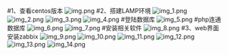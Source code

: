 #1、查看centos版本
![img.png](img.png)
#2、搭建LAMP环境
![img_1.png](img_1.png)
![img_2.png](img_2.png)
![img_3.png](img_3.png)
![img_4.png](img_4.png)
#登陆数据库
![img_5.png](img_5.png)
#php连通数据库
![img_6.png](img_6.png)
![img_7.png](img_7.png)
#安装相关软件
![img_8.png](img_8.png)
#3、web界面安装zabbix
![img_9.png](img_9.png)
![img_10.png](img_10.png)
![img_11.png](img_11.png)
![img_12.png](img_12.png)
![img_13.png](img_13.png)
![img_14.png](img_14.png)